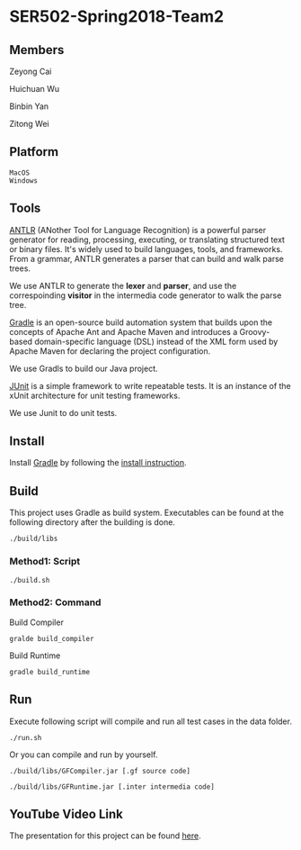 # SER502-Spring2018-Team2

## Members

Zeyong Cai <br/>

Huichuan Wu <br/>

Binbin Yan <br/>

Zitong Wei <br/>

## Platform
```
MacOS
Windows
```

## Tools
[ANTLR](http://www.antlr.org) (ANother Tool for Language Recognition) is a powerful parser generator for reading, processing, executing, or translating structured text or binary files. It's widely used to build languages, tools, and frameworks. From a grammar, ANTLR generates a parser that can build and walk parse trees.

We use ANTLR to generate the **lexer** and **parser**, and use the correspoinding **visitor** in the intermedia code generator to walk the parse tree.

[Gradle](https://gradle.org/) is an open-source build automation system that builds upon the concepts of Apache Ant and Apache Maven and introduces a Groovy-based domain-specific language (DSL) instead of the XML form used by Apache Maven for declaring the project configuration.

We use Gradls to build our Java project.

[JUnit](https://junit.org/junit4/) is a simple framework to write repeatable tests. It is an instance of the xUnit architecture for unit testing frameworks.

We use Junit to do unit tests.

## Install

Install [Gradle](https://gradle.org/) by following the [install instruction](https://gradle.org/install/).

## Build
This project uses Gradle as build system.
Executables can be found at the following directory after the building is done.
```
./build/libs
```
### Method1: Script
```
./build.sh
```

### Method2: Command
Build Compiler
```
gralde build_compiler
```
Build Runtime
```
gradle build_runtime
```

## Run
Execute following script will compile and run all test cases in the data folder.
```
./run.sh
```
Or you can compile and run by yourself.
```
./build/libs/GFCompiler.jar [.gf source code]
```
```
./build/libs/GFRuntime.jar [.inter intermedia code]
```

## YouTube Video Link
The presentation for this project can be found [here](https://youtu.be/tl4U1tQNHRo).
